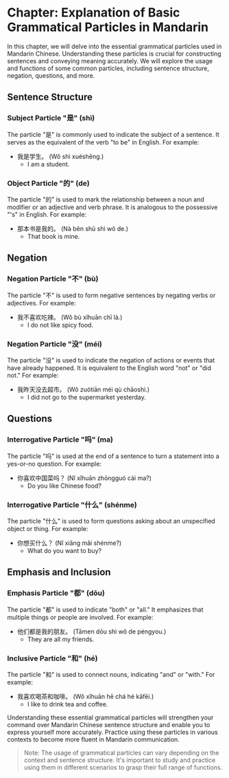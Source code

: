 Chapter: Explanation of Basic Grammatical Particles in Mandarin
===============================================================

In this chapter, we will delve into the essential grammatical particles used in Mandarin Chinese. Understanding these particles is crucial for constructing sentences and conveying meaning accurately. We will explore the usage and functions of some common particles, including sentence structure, negation, questions, and more.

Sentence Structure
------------------

### Subject Particle "是" (shì)

The particle "是" is commonly used to indicate the subject of a sentence. It serves as the equivalent of the verb "to be" in English. For example:

* 我是学生。 (Wǒ shì xuéshēng.)
  * I am a student.

### Object Particle "的" (de)

The particle "的" is used to mark the relationship between a noun and modifier or an adjective and verb phrase. It is analogous to the possessive "'s" in English. For example:

* 那本书是我的。 (Nà běn shū shì wǒ de.)
  * That book is mine.

Negation
--------

### Negation Particle "不" (bù)

The particle "不" is used to form negative sentences by negating verbs or adjectives. For example:

* 我不喜欢吃辣。 (Wǒ bù xǐhuān chī là.)
  * I do not like spicy food.

### Negation Particle "没" (méi)

The particle "没" is used to indicate the negation of actions or events that have already happened. It is equivalent to the English word "not" or "did not." For example:

* 我昨天没去超市。 (Wǒ zuótiān méi qù chāoshì.)
  * I did not go to the supermarket yesterday.

Questions
---------

### Interrogative Particle "吗" (ma)

The particle "吗" is used at the end of a sentence to turn a statement into a yes-or-no question. For example:

* 你喜欢中国菜吗？ (Nǐ xǐhuān zhōngguó cài ma?)
  * Do you like Chinese food?

### Interrogative Particle "什么" (shénme)

The particle "什么" is used to form questions asking about an unspecified object or thing. For example:

* 你想买什么？ (Nǐ xiǎng mǎi shénme?)
  * What do you want to buy?

Emphasis and Inclusion
----------------------

### Emphasis Particle "都" (dōu)

The particle "都" is used to indicate "both" or "all." It emphasizes that multiple things or people are involved. For example:

* 他们都是我的朋友。 (Tāmen dōu shì wǒ de péngyou.)
  * They are all my friends.

### Inclusive Particle "和" (hé)

The particle "和" is used to connect nouns, indicating "and" or "with." For example:

* 我喜欢喝茶和咖啡。 (Wǒ xǐhuān hē chá hé kāfēi.)
  * I like to drink tea and coffee.

Understanding these essential grammatical particles will strengthen your command over Mandarin Chinese sentence structure and enable you to express yourself more accurately. Practice using these particles in various contexts to become more fluent in Mandarin communication.
> Note: The usage of grammatical particles can vary depending on the context and sentence structure. It's important to study and practice using them in different scenarios to grasp their full range of functions.
